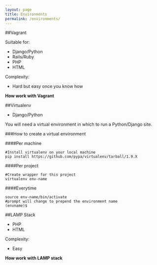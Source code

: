 ```yaml
---
layout: page
title: Environments
permalink: /environments/
---
```


##Vagrant

Suitable for:

- Django/Python
- Rails/Ruby
- PHP
- HTML

Complexity:

- Hard but easy once you know how

**How work with Vagrant**

##Virtualenv

- Django/Python

You will need a virtual environment in which to run a Python/Django site.

###How to create a virtual environment

####Per machine

    #Install virtualenv on your local machine
    pip install https://github.com/pypa/virtualenv/tarball/1.9.X

####Per project

    #Create wrapper for this project
    virtualenv env-name

####Everytime

    source env-name/bin/activate
    #prompt will change to prepend the environment name
    (envname)$


##LAMP Stack

- PHP
- HTML

Complexity:

- Easy

**How work with LAMP stack**
